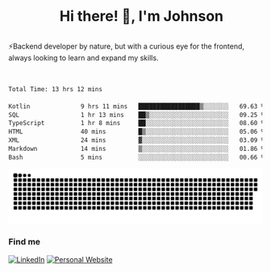 <div id="user-content-toc">
  <ul align="center">
    <summary><h1 style="display: inline-block">Hi there! 👋, I'm Johnson</h1></summary>
  </ul>
</div>

⚡Backend developer by nature, but with a curious eye for the frontend, always looking to learn and expand my skills.

<br>


<!--START_SECTION:waka-->

```txt
Total Time: 13 hrs 12 mins

Kotlin              9 hrs 11 mins   █████████████████▒░░░░░░░   69.63 %
SQL                 1 hr 13 mins    ██▒░░░░░░░░░░░░░░░░░░░░░░   09.25 %
TypeScript          1 hr 8 mins     ██░░░░░░░░░░░░░░░░░░░░░░░   08.60 %
HTML                40 mins         █▒░░░░░░░░░░░░░░░░░░░░░░░   05.06 %
XML                 24 mins         ▓░░░░░░░░░░░░░░░░░░░░░░░░   03.09 %
Markdown            14 mins         ▒░░░░░░░░░░░░░░░░░░░░░░░░   01.86 %
Bash                5 mins          ░░░░░░░░░░░░░░░░░░░░░░░░░   00.66 %
```

<!--END_SECTION:waka-->

<picture>
  <source  srcset="https://github.com/joshwambere/joshwambere/blob/output/github-contribution-grid-snake-dark.svg?palette=github-dark">
  <source  srcset="https://github.com/joshwambere/joshwambere/blob/output/github-contribution-grid-snake.svg">
  <img alt="github contribution grid snake animation" src="https://github.com/joshwambere/joshwambere/blob/output/github-contribution-grid-snake.svg">
</picture>

### Find me
<a href="https://www.linkedin.com/in/dusabe-johnson" target="_blank"><img src="https://img.shields.io/badge/LinkedIn-%230077B5.svg?&style=flat&logo=linkedin&logoColor=white" alt="LinkedIn"></a>
‎‎ [![Personal Website](https://img.shields.io/badge/visit-Johnsonis.me-blue)](https://johnsonis.me/)
